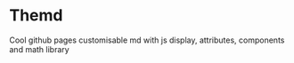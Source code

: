 # Themd

Cool github pages customisable md with js display, attributes, components and math library
